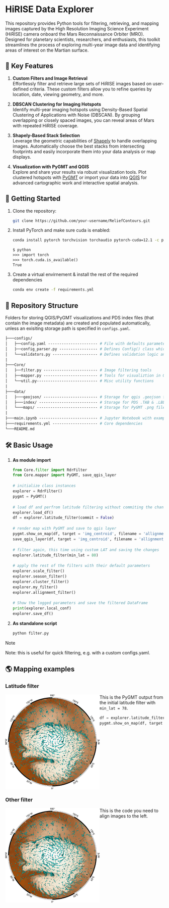 # HiRISE Data Explorer

This repository provides Python tools for filtering, retrieving, and mapping images captured by the High Resolution Imaging Science Experiment (HiRISE) camera onboard the Mars Reconnaissance Orbiter (MRO). Designed for planetary scientists, researchers, and enthusiasts, this toolkit streamlines the process of exploring multi-year image data and identifying areas of interest on the Martian surface.

## :key: Key Features

1. **Custom Filters and Image Retrieval**  
   Effortlessly filter and retrieve large sets of HiRISE images based on user-defined criteria. These custom filters allow you to refine queries by location, date, viewing geometry, and more.

2. **DBSCAN Clustering for Imaging Hotspots**  
   Identify multi-year imaging hotspots using Density-Based Spatial Clustering of Applications with Noise (DBSCAN). By grouping overlapping or closely spaced images, you can reveal areas of Mars with repeated HiRISE coverage.

3. **Shapely-Based Stack Selection**  
   Leverage the geometric capabilities of [Shapely](https://shapely.readthedocs.io/) to handle overlapping images. Automatically choose the best stacks from intersecting footprints and easily incorporate them into your data analysis or map displays.

4. **Visualization with PyGMT and QGIS**  
   Explore and share your results via robust visualization tools. Plot clustered hotspots with [PyGMT](https://www.pygmt.org/) or import your data into [QGIS](https://qgis.org/) for advanced cartographic work and interactive spatial analysis.

## :rocket: Getting Started

1. Clone the repository:

    ```bash
    git clone https://github.com/your-username/ReliefContours.git
    ```

2. Install PyTorch and make sure cuda is enabled:

    ```bash
    conda install pytorch torchvision torchaudio pytorch-cuda=12.1 -c pytorch -c nvidia
    ```

    ```console
    $ python
    >>> import torch
    >>> torch.cuda.is_available()
    True
    ```

3. Create a virtual envirnement & install the rest of the required dependencies

    ```bash
    conda env create -f requirements.yml
    ```

## :open_file_folder: Repository Structure

Folders for storing QGIS/PyGMT visualizations and PDS index files (that contain the image metadata) are created and populated automatically, unless an exisiting storage path is specified in `configs.yaml`.

```graphql
├───configs/
│   ├──config.yaml ---------------------- # File with defaults parameters
│   ├──config_parser.py ----------------- # Defines Config() class which stores the defaults
│   └──validators.py -------------------- # Defines validation logic and logging behavior
|
├───Core/
│   ├──filter.py ------------------------ # Image filtering tools
│   ├──mapper.py ------------------------ # Tools for visualiztion in QGIS/PyGMT
│   └──util.py--------------------------- # Misc utility functions
|
├───data/
│   ├───geojson/ ------------------------ # Storage for qgis .geojson files
│   ├───index/ -------------------------- # Storage for PDS .TAB & .LBL files
│   └───maps/ --------------------------- # Storage for PyGMT .png files
|
├───main.ipynb -------------------------- # Jupyter Notebook with examples
├───requirements.yml -------------------- # Core dependencies
└───README.md
```

## :hammer_and_wrench: Basic Usage

1. **As module import**

    ```python
    from Core.filter import RdrFilter
    from Core.mapper import PyGMT, save_qgis_layer

    # initialize class instances
    explorer = RdrFilter()
    pygmt = PyGMT()

    # load df and perfrom latitude filtering without commiting the changes
    explorer.load_df()
    df = explorer.latitude_filter(commit = False)

    # render map with PyGMT and save to qgis layer
    pygmt.show_on_map(df, target = 'img_centroid', filename = 'allignment_flt')
    save_qgis_layer(df, target = 'img_centroid', filename = 'allignment_flt')

    # filter again, this time using custom LAT and saving the changes
    explorer.latitude_filter(min_lat = 80)

    # apply the rest of the filters with their default parameters
    explorer.scale_filter()
    explorer.season_filter()
    explorer.cluster_filter()
    explorer.my_filter()
    explorer.allignment_filter()

    # Show the logged parameters and save the filtered DataFrame
    print(explorer.local_conf)
    explorer.save_df()
    ```

2. **As standalone script**

    ```bash
    python filter.py
    ```

> [!NOTE]
> Note: this is useful for quick filtering, e.g. with a custom configs.yaml.

## :earth_americas: Mapping examples

<!-- <p align="center">
  <img src="data/maps/latitude_flt.png" width="250" />
  <img src="data/maps/scale_flt.png" width="250" />
  <img src="data/maps/season_flt.png" width="250" />
</p>

<p align="center">
  <img src="data/maps/latitude_flt.png" width="250" />
  <img src="data/maps/scale_flt.png" width="250" />
  <img src="data/maps/season_flt.png" width="250" />
</p> -->

<!-- | Image 1 | Image 2 |
|---------|---------|
| ![Alt](data/maps/latitude_flt.png) | ![Alt](data/maps/latitude_flt.png) |
| ![Alt](data/maps/latitude_flt.png) | ![Alt](data/maps/latitude_flt.png) | -->

<!-- <details>
<summary> Latitude filter</summary>

```python
ssd a safasf  for af asf  i sa asf
```

![Alt text](data/maps/latitude_flt.png)

</details> -->

### Latitude filter

<img align="left" width="300" height="300" src="data/maps/latitude_flt.png">

This is the PyGMT output from the initial latitude filter with `min_lat = 78`.

```python
df = explorer.latitude_filter(commit = False)
pygmt.show_on_map(df, target = 'img_rectangle', filename = 'allignment_flt')
```


<div style="clear: both;"></div>


### Other filter

<img align="left" width="300" height="300" src="data/maps/latitude_flt.png">
This is the code you need to align images to the left.

<div style="clear: both;"></div>